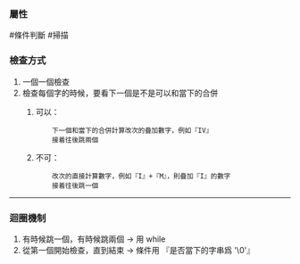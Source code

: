 ### 屬性
#條件判斷
#掃描

### 檢查方式
1. 一個一個檢查
2. 檢查每個字的時候，要看下一個是不是可以和當下的合併
	1. 可以：
		```
			下一個和當下的合併計算改次的疊加數字，例如『IV』
			接着往後跳兩個
		```
		
	1. 不可：
		```
			改次的直接計算數字，例如『I』+『M』，則疊加『I』的數字
			接着往後跳一個
		```
		
-----

### 迴圈機制
1. 有時候跳一個，有時候跳兩個 -> 用 while
2. 從第一個開始檢查，直到結束 -> 條件用 『是否當下的字串爲 '\0'』